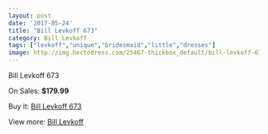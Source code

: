 ```yaml
---
layout: post
date: '2017-05-24'
title: "Bill Levkoff 673"
category: Bill Levkoff
tags: ["levkoff","unique","bridesmaid","little","dresses"]
image: http://img.hectodress.com/25467-thickbox_default/bill-levkoff-673.jpg
---
```

Bill Levkoff 673

On Sales: **$179.99**
<a href="https://www.hectodress.com/bill-levkoff/11791-bill-levkoff-673.html"><amp-img layout="responsive" width="600" height="600" src="//img.hectodress.com/25467-thickbox_default/bill-levkoff-673.jpg" alt="Bill Levkoff 673 0" /></a>

Buy it: [Bill Levkoff 673](https://www.hectodress.com/bill-levkoff/11791-bill-levkoff-673.html "Bill Levkoff 673")

View more: [Bill Levkoff](https://www.hectodress.com/184-bill-levkoff "Bill Levkoff")